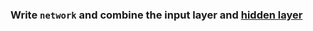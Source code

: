 ﻿### Write `network` and combine the input layer and [hidden layer](http://stats.stackexchange.com/questions/63152/what-does-the-hidden-layer-in-a-neural-network-compute)